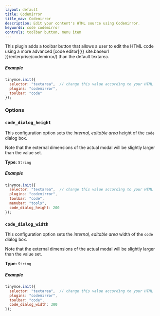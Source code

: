 ```yaml
---
layout: default
title: Codemirror
title_nav: Codemirror
description: Edit your content's HTML source using Codemirror.
keywords: code codemirror
controls: toolbar button, menu item
---
```


This plugin adds a toolbar button that allows a user to edit the HTML code using a more advanced [code editor]({{ site.baseurl }}/enterprise/codemirror/) than the default textarea.

##### Example

```js
tinymce.init({
  selector: "textarea",  // change this value according to your HTML
  plugins: "codemirror",
  toolbar: "code"
});
```

### Options

### `code_dialog_height`

This configuration option sets the *internal, editable area* height of the `code` dialog box.

Note that the external dimensions of the actual modal will be slightly larger than the value set.

**Type:** `String`

##### Example

```js
tinymce.init({
  selector: "textarea",  // change this value according to your HTML
  plugins: "codemirror",
  toolbar: "code",
  menubar: "tools",
  code_dialog_height: 200
});
```

### `code_dialog_width`

This configuration option sets the *internal, editable area* width of the `code` dialog box.

Note that the external dimensions of the actual modal will be slightly larger than the value set.

**Type:** `String`

##### Example

```js
tinymce.init({
  selector: "textarea",  // change this value according to your HTML
  plugins: "codemirror",
  toolbar: "code",
  code_dialog_width: 300
});
```

